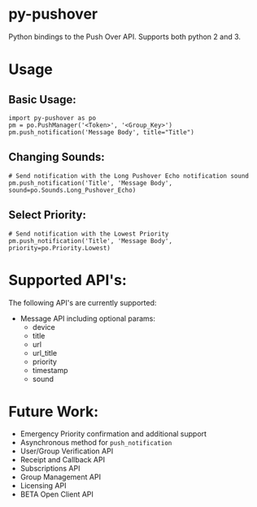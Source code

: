 # py-pushover
Python bindings to the Push Over API.  Supports both python 2 and 3.  

# Usage
    
Basic Usage:
-----------
    import py-pushover as po
    pm = po.PushManager('<Token>', '<Group_Key>')
    pm.push_notification('Message Body', title="Title")
    
Changing Sounds:
----------------
    # Send notification with the Long Pushover Echo notification sound
    pm.push_notification('Title', 'Message Body', sound=po.Sounds.Long_Pushover_Echo)
    
Select Priority:
----------------
    # Send notification with the Lowest Priority
    pm.push_notification('Title', 'Message Body', priority=po.Priority.Lowest)
    
# Supported API's:
The following API's are currently supported:
* Message API including optional params:
    * device
    * title
    * url
    * url_title
    * priority
    * timestamp
    * sound

# Future Work:
* Emergency Priority confirmation and additional support
* Asynchronous method for `push_notification`
* User/Group Verification API
* Receipt and Callback API
* Subscriptions API
* Group Management API
* Licensing API
* BETA Open Client API